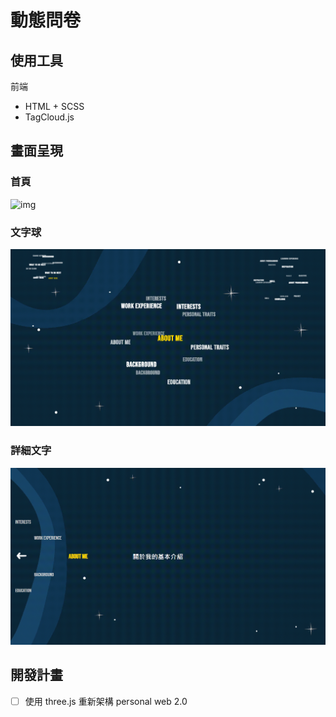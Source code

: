 # 動態問卷

## 使用工具
前端
+ HTML + SCSS
+ TagCloud.js


## 畫面呈現
### 首頁
![img](./pic/introFinal.gif)
### 文字球
![img](./readme/tagCloud.png)
### 詳細文字
![img](./readme/detail.png)

## 開發計畫
- [ ] 使用 three.js 重新架構 personal web 2.0
